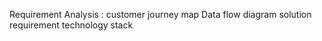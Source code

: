 Requirement Analysis :
customer journey map
Data flow diagram
solution requirement
technology stack
